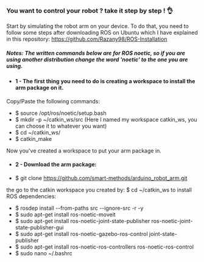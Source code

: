
### You want to control your robot ? take it step by step ! 👌 

Start by simulating the robot arm on your device. To do that, you need to follow some steps after downloading ROS on Ubuntu which I have explained in this repository: https://github.com/Razany98/ROS-Installation 

#####  Notes: The written commands below are for ROS noetic, so if you are using another distribution change the word 'noetic' to the one you are using. 

- #### 1 - The first thing you need to do is creating a workspace to install the arm package on it. 

Copy/Paste the following commands: 
  
- $ source /opt/ros/noetic/setup.bash 
- $ mkdir -p ~/catkin_ws/src (Here I named my workspace catkin_ws, you can choose it to whatever you want)
- $ cd ~/catkin_ws/
- $ catkin_make

Now you've created a workspace to put your arm package in. 

- #### 2 - Download the arm package: 

- $ git clone https://github.com/smart-methods/arduino_robot_arm.git  

the go to the catkin workspace you created by: $ cd ~/catkin_ws to install ROS dependencies: 
- $ rosdep install --from-paths src --ignore-src -r -y
- $ sudo apt-get install ros-noetic-moveit
- $ sudo apt-get install ros-noetic-joint-state-publisher ros-noetic-joint-state-publisher-gui
- $ sudo apt-get install ros-noetic-gazebo-ros-control joint-state-publisher
- $ sudo apt-get install ros-noetic-ros-controllers ros-noetic-ros-control
- $ sudo nano ~/.bashrc 
